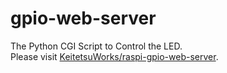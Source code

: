 # gpio-web-server

The Python CGI Script to Control the LED.  
Please visit [KeitetsuWorks/raspi-gpio-web-server](https://github.com/KeitetsuWorks/raspi-gpio-web-server).
